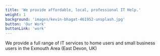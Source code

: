 ```yaml
---
title: 'We provide affordable, local, professional IT Help.'
weight: 1
background: 'images/kevin-bhagat-461952-unsplash.jpg'
button: 'Our Work'
buttonLink: 'work'
---
```


We provide a full range of IT services to home users and small business users in the Exmouth Area (East Devon, UK)
